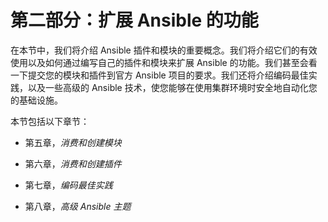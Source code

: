 # 第二部分：扩展 Ansible 的功能

在本节中，我们将介绍 Ansible 插件和模块的重要概念。我们将介绍它们的有效使用以及如何通过编写自己的插件和模块来扩展 Ansible 的功能。我们甚至会看一下提交您的模块和插件到官方 Ansible 项目的要求。我们还将介绍编码最佳实践，以及一些高级的 Ansible 技术，使您能够在使用集群环境时安全地自动化您的基础设施。

本节包括以下章节：

+   第五章，*消费和创建模块*

+   第六章，*消费和创建插件*

+   第七章，*编码最佳实践*

+   第八章，*高级 Ansible 主题*

